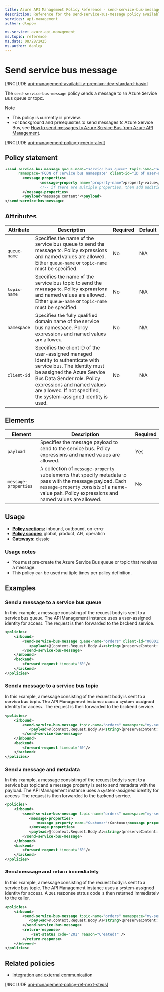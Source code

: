 ```yaml
---
title: Azure API Management Policy Reference - send-service-bus-message | Microsoft Docs
description: Reference for the send-service-bus-message policy available for use in Azure API Management. Provides policy usage, settings, and examples.
services: api-management
author: dlepow

ms.service: azure-api-management
ms.topic: reference
ms.date: 08/28/2025
ms.author: danlep
---
```


# Send service bus message

[!INCLUDE [api-management-availability-premium-dev-standard-basic](../../includes/api-management-availability-premium-dev-standard-basic.md)]

The `send-service-bus-message` policy sends a message to an Azure Service Bus queue or topic.

> [!NOTE]
> * This policy is currently in preview.
> * For background and prerequisites to send messages to Azure Service Bus, see [How to send messages to Azure Service Bus from Azure API Management](api-management-howto-send-service-bus.md).

[!INCLUDE [api-management-policy-generic-alert](../../includes/api-management-policy-generic-alert.md)]


## Policy statement

```xml
<send-service-bus-message queue-name="service bus queue" topic-name="service bus topic"
      namespace="FQDN of service bus namespace" client-id="ID of user-assigned managed identity">
        <message-properties>
                <message-property name="property-name">property-value</message-property>
                <!-- if there are multiple properties, then add additional message-property elements -->
        </message-properties>
        <payload>"message content"</payload>
</send-service-bus-message>
```

## Attributes


| Attribute     | Description                                                               | Required                                                             | Default |
| ------------- | ------------------------------------------------------------------------- | -------------------------------------------------------------------- | ----|
| `queue-name` | Specifies the name of the service bus queue to send the message to. Policy expressions and named values are allowed. Either `queue-name` or `topic-name` must be specified. | No | N/A |
| `topic-name` | Specifies the name of the service bus topic to send the message to. Policy expressions and named values are allowed. Either `queue-name` or `topic-name` must be specified. | No | N/A |
| `namespace` | Specifies the fully qualified domain name of the service bus namespace. Policy expressions and named values are allowed. | No | N/A |
| `client-id` | Specifies the client ID of the user-assigned managed identity to authenticate with service bus. The identity must be assigned the Azure Service Bus Data Sender role. Policy expressions and named values are allowed. If not specified, the system-assigned identity is used. | No | N/A |


## Elements

| Element     | Description                                                               | Required                                                             | 
| ------------- | ------------------------------------------------------------------------- | -------------------------------------------------------------------- | 
| `payload` | Specifies the message payload to send to the service bus. Policy expressions and named values are allowed. | Yes |
| `message-properties` | A collection of `message-property` subelements that specify metadata to pass with the message payload. Each `message-property` consists of a name-value pair. Policy expressions and named values are allowed. | No |


## Usage

- [**Policy sections:**](./api-management-howto-policies.md#understanding-policy-configuration) inbound, outbound, on-error
- [**Policy scopes:**](./api-management-howto-policies.md#scopes) global, product, API, operation
- [**Gateways:**](api-management-gateways-overview.md) classic

### Usage notes

* You must pre-create the Azure Service Bus queue or topic that receives a message. 
* This policy can be used multiple times per policy definition.

## Examples

### Send a message to a service bus queue    

In this example, a message consisting of the request body is sent to a service bus queue. The API Management instance uses a user-assigned identity for access. The request is then forwarded to the backend service. 

```xml
<policies>
    <inbound>
        <send-service-bus-message queue-name="orders" client-id="00001111-aaaa-2222-bbbb-3333cccc4444" namespace="my-service-bus.servicebus.windows.net">
           <payload>@(context.Request.Body.As<string>(preserveContent: true))</payload>
        </send-service-bus-message>
    </inbound>
    <backend>
        <forward-request timeout="60"/>
    </backend>
</policies>
```    


### Send a message to a service bus topic

In this example, a message consisting of the request body is sent to a service bus topic. The API Management instance uses a system-assigned identity for access. The request is then forwarded to the backend service.

```xml
<policies>
    <inbound>
        <send-service-bus-message topic-name="orders" namespace="my-service-bus.servicebus.windows.net">
           <payload>@(context.Request.Body.As<string>(preserveContent: true))</payload>
        </send-service-bus-message>
    </inbound>
    <backend>
        <forward-request timeout="60"/>
    </backend>
</policies>
```


### Send a message and metadata

In this example, a message consisting of the request body is sent to a service bus topic and a message property is set to send metadata with the payload. The API Management instance uses a system-assigned identity for access. The request is then forwarded to the backend service.

```xml
<policies>
    <inbound>
        <send-service-bus-message topic-name="orders" namespace="my-service-bus.servicebus.windows.net">
           <message-properties>
              <message-property name="Customer">Contoso</message-property>
           </message-properties>
           <payload>@(context.Request.Body.As<string>(preserveContent: true))</payload>
        </send-service-bus-message>
    </inbound>
    <backend>
        <forward-request timeout="60"/>
    </backend>
</policies>
```

### Send message and return immediately

In this example, a message consisting of the request body is sent to a service bus topic. The API Management instance uses a system-assigned identity for access. A `201` response status code is then returned immediately to the caller.

```xml
<policies>
    <inbound>
        <send-service-bus-message topic-name="orders" namespace="my-service-bus.servicebus.windows.net">
           <payload>@(context.Request.Body.As<string>(preserveContent: true))</payload>
        </send-service-bus-message>
        <return-response>
            <set-status code="201" reason="Created!" />
        </return-response>
    </inbound>
</policies>
```

## Related policies

* [Integration and external communication](api-management-policies.md#integration-and-external-communication)

[!INCLUDE [api-management-policy-ref-next-steps](../../includes/api-management-policy-ref-next-steps.md)]